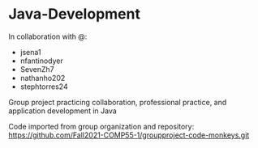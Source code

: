 # Java-Development
In collaboration with @:
- jsena1
- nfantinodyer
- SevenZh7
- nathanho202
- stephtorres24

Group project practicing collaboration, professional practice, and application development in Java

Code imported from group organization and repository:
https://github.com/Fall2021-COMP55-1/groupproject-code-monkeys.git
